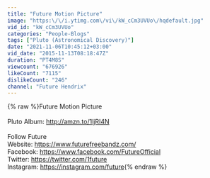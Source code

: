 ```yaml
---
title: "Future Motion Picture"
image: "https:\/\/i.ytimg.com\/vi\/kW_cCm3UVUo\/hqdefault.jpg"
vid_id: "kW_cCm3UVUo"
categories: "People-Blogs"
tags: ["Pluto (Astronomical Discovery)"]
date: "2021-11-06T10:45:12+03:00"
vid_date: "2015-11-13T08:18:47Z"
duration: "PT4M8S"
viewcount: "676926"
likeCount: "7115"
dislikeCount: "246"
channel: "Future Hendrix"
---
```

{% raw %}Future Motion Picture<br /><br />Pluto Album: <a rel="nofollow" target="blank" href="http://amzn.to/1ljRI4N">http://amzn.to/1ljRI4N</a><br /><br />Follow Future<br />Website: <a rel="nofollow" target="blank" href="https://www.futurefreebandz.com/">https://www.futurefreebandz.com/</a><br />Facebook: <a rel="nofollow" target="blank" href="https://www.facebook.com/FutureOfficial">https://www.facebook.com/FutureOfficial</a><br />Twitter: <a rel="nofollow" target="blank" href="https://twitter.com/1future">https://twitter.com/1future</a><br />Instagram: <a rel="nofollow" target="blank" href="https://instagram.com/future">https://instagram.com/future</a>{% endraw %}
